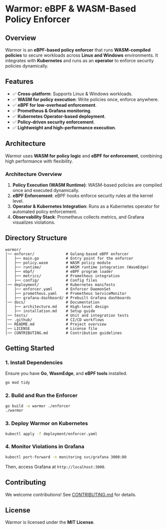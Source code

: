 # Warmor: eBPF & WASM-Based Policy Enforcer

## Overview

Warmor is an **eBPF-based policy enforcer** that runs **WASM-compiled policies** to secure workloads across **Linux and Windows** environments. It integrates with **Kubernetes** and runs as an **operator** to enforce security policies dynamically.

## Features

- ✅ **Cross-platform**: Supports Linux & Windows workloads.
- ✅ **WASM for policy execution**: Write policies once, enforce anywhere.
- ✅ **eBPF for low-overhead enforcement**.
- ✅ **Prometheus & Grafana monitoring**.
- ✅ **Kubernetes Operator-based deployment**.
- ✅ **Policy-driven security enforcement**.
- ✅ **Lightweight and high-performance execution**.

## Architecture

Warmor uses **WASM for policy logic** and **eBPF for enforcement**, combining high performance with flexibility.

### **Architecture Overview**

1. **Policy Execution (WASM Runtime)**: WASM-based policies are compiled once and executed dynamically.
2. **eBPF Enforcement**: eBPF hooks enforce security rules at the kernel level.
3. **Operator & Kubernetes Integration**: Runs as a Kubernetes operator for automated policy enforcement.
4. **Observability Stack**: Prometheus collects metrics, and Grafana visualizes violations.



## Directory Structure

```
warmor/
│── enforcer/              # Golang-based eBPF enforcer
│   ├── main.go            # Entry point for the enforcer
│   ├── policy.wasm        # WASM policy module
│   ├── runtime/           # WASM runtime integration (WasmEdge)
│   ├── ebpf/              # eBPF program loader
│   ├── metrics/           # Prometheus integration
│   ├── config/            # Config files
│── deployment/            # Kubernetes manifests
│   ├── enforcer.yaml      # Enforcer DaemonSet
│   ├── prometheus.yaml    # Prometheus ServiceMonitor
│   ├── grafana-dashboard/ # Prebuilt Grafana dashboards
│── docs/                  # Documentation
│   ├── architecture.md    # High-level design
│   ├── installation.md    # Setup guide
│── tests/                 # Unit and integration tests
│── .github/               # CI/CD workflows
│── README.md              # Project overview
│── LICENSE                # License file
│── CONTRIBUTING.md        # Contribution guidelines
```

## Getting Started

### **1. Install Dependencies**

Ensure you have **Go**, **WasmEdge**, and **eBPF tools** installed.

```sh
go mod tidy
```

### **2. Build and Run the Enforcer**

```sh
go build -o warmor ./enforcer
./warmor
```

### **3. Deploy Warmor on Kubernetes**

```sh
kubectl apply -f deployment/enforcer.yaml
```

### **4. Monitor Violations in Grafana**

```sh
kubectl port-forward -n monitoring svc/grafana 3000:80
```

Then, access Grafana at `http://localhost:3000`.

## Contributing

We welcome contributions! See [CONTRIBUTING.md](CONTRIBUTING.md) for details.

## License

Warmor is licensed under the **MIT License**.

